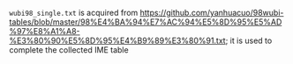 `wubi98_single.txt` is acquired from <https://github.com/yanhuacuo/98wubi-tables/blob/master/98%E4%BA%94%E7%AC%94%E5%8D%95%E5%AD%97%E8%A1%A8-%E3%80%90%E5%8D%95%E4%B9%89%E3%80%91.txt>; it is used to complete the collected IME table